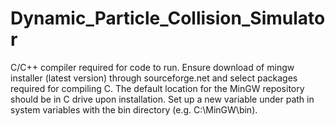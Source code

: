 # Dynamic_Particle_Collision_Simulator
C/C++ compiler required for code to run. Ensure download of mingw installer (latest version) through sourceforge.net and select packages required for compiling C. The default 
location for the MinGW repository should be in C drive upon installation. Set up a new variable under path in system variables with the bin directory (e.g. C:\MinGW\bin).


